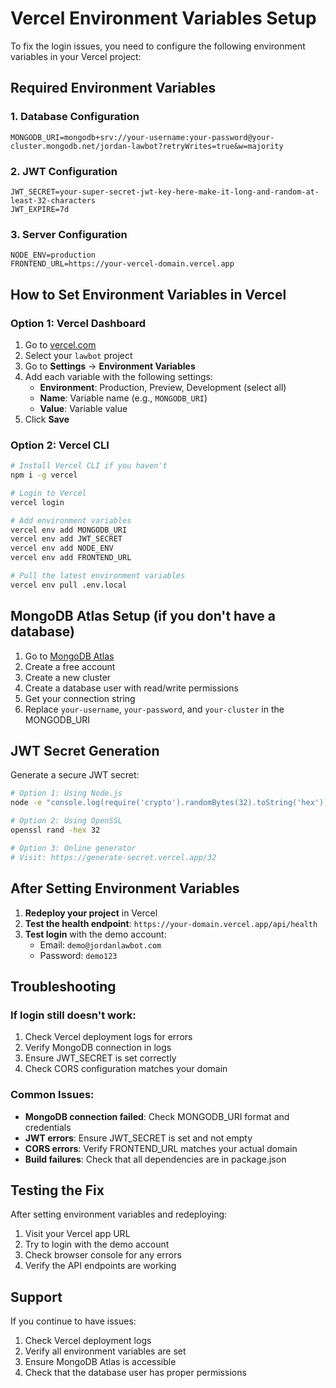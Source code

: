 # Vercel Environment Variables Setup

To fix the login issues, you need to configure the following environment variables in your Vercel project:

## Required Environment Variables

### 1. Database Configuration
```
MONGODB_URI=mongodb+srv://your-username:your-password@your-cluster.mongodb.net/jordan-lawbot?retryWrites=true&w=majority
```

### 2. JWT Configuration
```
JWT_SECRET=your-super-secret-jwt-key-here-make-it-long-and-random-at-least-32-characters
JWT_EXPIRE=7d
```

### 3. Server Configuration
```
NODE_ENV=production
FRONTEND_URL=https://your-vercel-domain.vercel.app
```

## How to Set Environment Variables in Vercel

### Option 1: Vercel Dashboard
1. Go to [vercel.com](https://vercel.com)
2. Select your `lawbot` project
3. Go to **Settings** → **Environment Variables**
4. Add each variable with the following settings:
   - **Environment**: Production, Preview, Development (select all)
   - **Name**: Variable name (e.g., `MONGODB_URI`)
   - **Value**: Variable value
5. Click **Save**

### Option 2: Vercel CLI
```bash
# Install Vercel CLI if you haven't
npm i -g vercel

# Login to Vercel
vercel login

# Add environment variables
vercel env add MONGODB_URI
vercel env add JWT_SECRET
vercel env add NODE_ENV
vercel env add FRONTEND_URL

# Pull the latest environment variables
vercel env pull .env.local
```

## MongoDB Atlas Setup (if you don't have a database)

1. Go to [MongoDB Atlas](https://www.mongodb.com/atlas)
2. Create a free account
3. Create a new cluster
4. Create a database user with read/write permissions
5. Get your connection string
6. Replace `your-username`, `your-password`, and `your-cluster` in the MONGODB_URI

## JWT Secret Generation

Generate a secure JWT secret:
```bash
# Option 1: Using Node.js
node -e "console.log(require('crypto').randomBytes(32).toString('hex'))"

# Option 2: Using OpenSSL
openssl rand -hex 32

# Option 3: Online generator
# Visit: https://generate-secret.vercel.app/32
```

## After Setting Environment Variables

1. **Redeploy your project** in Vercel
2. **Test the health endpoint**: `https://your-domain.vercel.app/api/health`
3. **Test login** with the demo account:
   - Email: `demo@jordanlawbot.com`
   - Password: `demo123`

## Troubleshooting

### If login still doesn't work:
1. Check Vercel deployment logs for errors
2. Verify MongoDB connection in logs
3. Ensure JWT_SECRET is set correctly
4. Check CORS configuration matches your domain

### Common Issues:
- **MongoDB connection failed**: Check MONGODB_URI format and credentials
- **JWT errors**: Ensure JWT_SECRET is set and not empty
- **CORS errors**: Verify FRONTEND_URL matches your actual domain
- **Build failures**: Check that all dependencies are in package.json

## Testing the Fix

After setting environment variables and redeploying:

1. Visit your Vercel app URL
2. Try to login with the demo account
3. Check browser console for any errors
4. Verify the API endpoints are working

## Support

If you continue to have issues:
1. Check Vercel deployment logs
2. Verify all environment variables are set
3. Ensure MongoDB Atlas is accessible
4. Check that the database user has proper permissions 